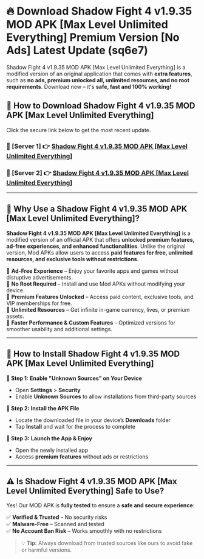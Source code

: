 # 🔥 Download Shadow Fight 4 v1.9.35 MOD APK [Max Level Unlimited Everything] Premium Version [No Ads] Latest Update (sq6e7) 

Shadow Fight 4 v1.9.35 MOD APK [Max Level Unlimited Everything] is a modified version of an original application that comes with **extra features**, such as **no ads, premium unlocked all, unlimited resources, and no root requirements**. Download now – it's **safe, fast and 100% working!**

## **📱 How to Download Shadow Fight 4 v1.9.35 MOD APK [Max Level Unlimited Everything]**  

Click the secure link below to get the most recent update.  

 ### **📌 [Server 1] 👉** [Shadow Fight 4 v1.9.35 MOD APK [Max Level Unlimited Everything]](https://apkcomod.com?title=Shadow_Fight_4_v1.9.35_MOD_APK_[Max_Level_Unlimited_Everything])

 ### **📌 [Server 2] 👉** [Shadow Fight 4 v1.9.35 MOD APK [Max Level Unlimited Everything]](https://apkcomod.com?title=Shadow_Fight_4_v1.9.35_MOD_APK_[Max_Level_Unlimited_Everything])

---

## **🤖 Why Use a Shadow Fight 4 v1.9.35 MOD APK [Max Level Unlimited Everything]?**  

**Shadow Fight 4 v1.9.35 MOD APK [Max Level Unlimited Everything]** is a modified version of an official APK that offers **unlocked premium features, ad-free experiences, and enhanced functionalities**. Unlike the original version, Mod APKs allow users to access **paid features for free, unlimited resources, and exclusive tools without restrictions**.

🔽 **Ad-Free Experience** – Enjoy your favorite apps and games without disruptive advertisements.  
🔽 **No Root Required** – Install and use Mod APKs without modifying your device.  
🔽 **Premium Features Unlocked** – Access paid content, exclusive tools, and VIP memberships for free.  
🔽 **Unlimited Resources** – Get infinite in-game currency, lives, or premium assets.  
🔽 **Faster Performance & Custom Features** – Optimized versions for smoother usability and additional settings.  

---

## **🚀 How to Install Shadow Fight 4 v1.9.35 MOD APK [Max Level Unlimited Everything]**  

**🔹 Step 1:** **Enable "Unknown Sources" on Your Device**  
- Open **Settings** > **Security**  
- Enable **Unknown Sources** to allow installations from third-party sources  

**🔹 Step 2:** **Install the APK File**  
- Locate the downloaded file in your device’s **Downloads** folder  
- Tap **Install** and wait for the process to complete  

**🔹 Step 3:** **Launch the App & Enjoy**  
- Open the newly installed app  
- Access **premium features** without ads or restrictions  

---

## **⚠️ Is Shadow Fight 4 v1.9.35 MOD APK [Max Level Unlimited Everything] Safe to Use?**  

Yes! Our MOD APK is **fully tested** to ensure a **safe and secure experience**:

✅ **Verified & Trusted** – No security risks  
✅ **Malware-Free** – Scanned and tested  
✅ **No Account Ban Risk** – Works smoothly with no restrictions  

> 💡 **Tip:** Always download from trusted sources like ours to avoid fake or harmful versions.